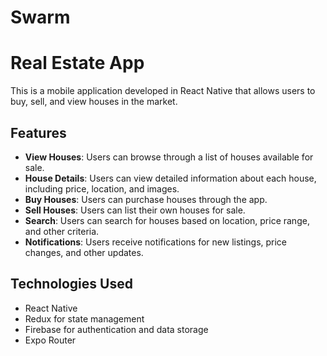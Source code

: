 # Swarm
# Real Estate App

This is a mobile application developed in React Native that allows users to buy, sell, and view houses in the market.

## Features

- **View Houses**: Users can browse through a list of houses available for sale.
- **House Details**: Users can view detailed information about each house, including price, location, and images.
- **Buy Houses**: Users can purchase houses through the app.
- **Sell Houses**: Users can list their own houses for sale.
- **Search**: Users can search for houses based on location, price range, and other criteria.
- **Notifications**: Users receive notifications for new listings, price changes, and other updates.

## Technologies Used

- React Native
- Redux for state management
- Firebase for authentication and data storage
- Expo Router






